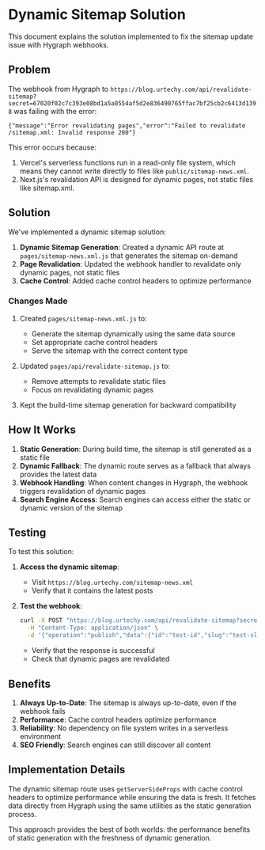 # Dynamic Sitemap Solution

This document explains the solution implemented to fix the sitemap update issue with Hygraph webhooks.

## Problem

The webhook from Hygraph to `https://blog.urtechy.com/api/revalidate-sitemap?secret=67020f02c7c393e08bd1a5a0554af5d2e836490765ffac7bf25cb2c6413d1398` was failing with the error:

```
{"message":"Error revalidating pages","error":"Failed to revalidate /sitemap.xml: Invalid response 200"}
```

This error occurs because:

1. Vercel's serverless functions run in a read-only file system, which means they cannot write directly to files like `public/sitemap-news.xml`.
2. Next.js's revalidation API is designed for dynamic pages, not static files like sitemap.xml.

## Solution

We've implemented a dynamic sitemap solution:

1. **Dynamic Sitemap Generation**: Created a dynamic API route at `pages/sitemap-news.xml.js` that generates the sitemap on-demand
2. **Page Revalidation**: Updated the webhook handler to revalidate only dynamic pages, not static files
3. **Cache Control**: Added cache control headers to optimize performance

### Changes Made

1. Created `pages/sitemap-news.xml.js` to:
   - Generate the sitemap dynamically using the same data source
   - Set appropriate cache control headers
   - Serve the sitemap with the correct content type

2. Updated `pages/api/revalidate-sitemap.js` to:
   - Remove attempts to revalidate static files
   - Focus on revalidating dynamic pages

3. Kept the build-time sitemap generation for backward compatibility

## How It Works

1. **Static Generation**: During build time, the sitemap is still generated as a static file
2. **Dynamic Fallback**: The dynamic route serves as a fallback that always provides the latest data
3. **Webhook Handling**: When content changes in Hygraph, the webhook triggers revalidation of dynamic pages
4. **Search Engine Access**: Search engines can access either the static or dynamic version of the sitemap

## Testing

To test this solution:

1. **Access the dynamic sitemap**:
   - Visit `https://blog.urtechy.com/sitemap-news.xml`
   - Verify that it contains the latest posts

2. **Test the webhook**:
   ```bash
   curl -X POST "https://blog.urtechy.com/api/revalidate-sitemap?secret=67020f02c7c393e08bd1a5a0554af5d2e836490765ffac7bf25cb2c6413d1398" \
     -H "Content-Type: application/json" \
     -d '{"operation":"publish","data":{"id":"test-id","slug":"test-slug","model":"Post"}}'
   ```
   - Verify that the response is successful
   - Check that dynamic pages are revalidated

## Benefits

1. **Always Up-to-Date**: The sitemap is always up-to-date, even if the webhook fails
2. **Performance**: Cache control headers optimize performance
3. **Reliability**: No dependency on file system writes in a serverless environment
4. **SEO Friendly**: Search engines can still discover all content

## Implementation Details

The dynamic sitemap route uses `getServerSideProps` with cache control headers to optimize performance while ensuring the data is fresh. It fetches data directly from Hygraph using the same utilities as the static generation process.

This approach provides the best of both worlds: the performance benefits of static generation with the freshness of dynamic generation.
